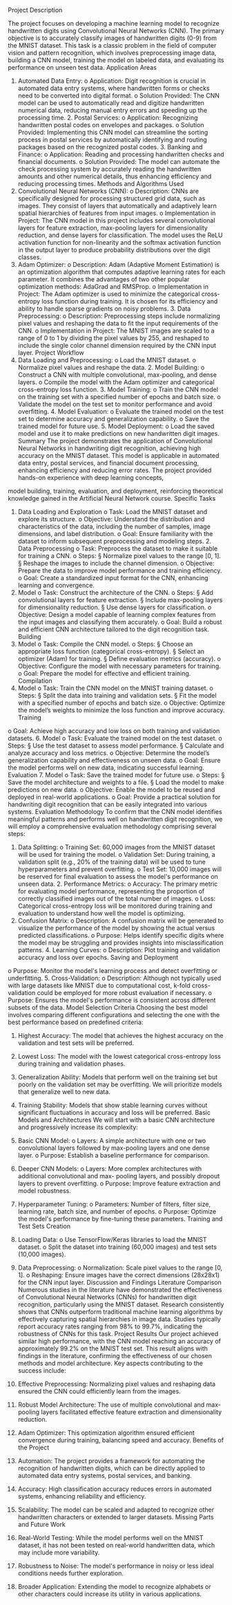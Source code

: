 Project Description

The project focuses on developing a machine learning model to recognize handwritten digits using Convolutional Neural Networks (CNN). The primary objective is to accurately classify images of handwritten digits (0-9) from the MNIST dataset. This task is a classic problem in the field of computer vision and pattern recognition, which involves preprocessing image data, building a CNN model, training the model on labeled data, and evaluating its performance on unseen test data.
Application Areas
1. Automated Data Entry:
o Application: Digit recognition is crucial in automated data entry systems, where
handwritten forms or checks need to be converted into digital format.
o Solution Provided: The CNN model can be used to automatically read and
digitize handwritten numerical data, reducing manual entry errors and speeding
up the processing time. 2. Postal Services:
o Application: Recognizing handwritten postal codes on envelopes and packages. o Solution Provided: Implementing this CNN model can streamline the sorting
process in postal services by automatically identifying and routing packages based
on the recognized postal codes. 3. Banking and Finance:
o Application: Reading and processing handwritten checks and financial documents.
o Solution Provided: The model can automate the check processing system by accurately reading the handwritten amounts and other numerical details, thus enhancing efficiency and reducing processing times.
Methods and Algorithms Used
1. Convolutional Neural Networks (CNN):
o Description: CNNs are specifically designed for processing structured grid data,
such as images. They consist of layers that automatically and adaptively learn spatial hierarchies of features from input images.
o Implementation in Project: The CNN model in this project includes several convolutional layers for feature extraction, max-pooling layers for dimensionality reduction, and dense layers for classification. The model uses the ReLU activation function for non-linearity and the softmax activation function in the output layer to produce probability distributions over the digit classes.
2. Adam Optimizer:
o Description: Adam (Adaptive Moment Estimation) is an optimization algorithm
that computes adaptive learning rates for each parameter. It combines the
advantages of two other popular optimization methods: AdaGrad and RMSProp. o Implementation in Project: The Adam optimizer is used to minimize the
categorical cross-entropy loss function during training. It is chosen for its
efficiency and ability to handle sparse gradients on noisy problems. 3. Data Preprocessing:
o Description: Preprocessing steps include normalizing pixel values and reshaping the data to fit the input requirements of the CNN.
o Implementation in Project: The MNIST images are scaled to a range of 0 to 1 by dividing the pixel values by 255, and reshaped to include the single color channel dimension required by the CNN input layer.
Project Workflow
1. Data Loading and Preprocessing: o Load the MNIST dataset.
o Normalize pixel values and reshape the data. 2. Model Building:
o Construct a CNN with multiple convolutional, max-pooling, and dense layers. o Compile the model with the Adam optimizer and categorical cross-entropy loss
function. 3. Model Training:
o Train the CNN model on the training set with a specified number of epochs and batch size.
o Validate the model on the test set to monitor performance and avoid overfitting. 4. Model Evaluation:
o Evaluate the trained model on the test set to determine accuracy and generalization capability.
o Save the trained model for future use. 5. Model Deployment:
o Load the saved model and use it to make predictions on new handwritten digit images.
Summary
The project demonstrates the application of Convolutional Neural Networks in handwriting digit recognition, achieving high accuracy on the MNIST dataset. This model is applicable in automated data entry, postal services, and financial document processing, enhancing efficiency and reducing error rates. The project provided hands-on experience with deep learning concepts,

model building, training, evaluation, and deployment, reinforcing theoretical knowledge gained in the Artificial Neural Network course.
Specific Tasks
1. Data Loading and Exploration
o Task: Load the MNIST dataset and explore its structure.
o Objective: Understand the distribution and characteristics of the data, including
the number of samples, image dimensions, and label distribution.
o Goal: Ensure familiarity with the dataset to inform subsequent preprocessing and
modeling steps. 2. Data Preprocessing
o Task: Preprocess the dataset to make it suitable for training a CNN. o Steps:
§ Normalize pixel values to the range [0, 1].
§ Reshape the images to include the channel dimension.
o Objective: Prepare the data to improve model performance and training
efficiency.
o Goal: Create a standardized input format for the CNN, enhancing learning and
convergence.
3. Model
o Task: Construct the architecture of the CNN. o Steps:
§ Add convolutional layers for feature extraction.
§ Include max-pooling layers for dimensionality reduction. § Use dense layers for classification.
o Objective: Design a model capable of learning complex features from the input images and classifying them accurately.
o Goal: Build a robust and efficient CNN architecture tailored to the digit recognition task.
Building
4. Model
o Task: Compile the CNN model. o Steps:
§ Choose an appropriate loss function (categorical cross-entropy). § Select an optimizer (Adam) for training.
§ Define evaluation metrics (accuracy).
o Objective: Configure the model with necessary parameters for training. o Goal: Prepare the model for effective and efficient training.
Compilation
5. Model
o Task: Train the CNN model on the MNIST training dataset. o Steps:
§ Split the data into training and validation sets.
§ Fit the model with a specified number of epochs and batch size.
o Objective: Optimize the model’s weights to minimize the loss function and
improve accuracy.
Training

o Goal: Achieve high accuracy and low loss on both training and validation datasets.
6. Model
o Task: Evaluate the trained model on the test dataset. o Steps:
§ Use the test dataset to assess model performance.
§ Calculate and analyze accuracy and loss metrics.
o Objective: Determine the model’s generalization capability and effectiveness on
unseen data.
o Goal: Ensure the model performs well on new data, indicating successful
learning.
Evaluation
7. Model
o Task: Save the trained model for future use. o Steps:
§ Save the model architecture and weights to a file.
§ Load the model to make predictions on new data.
o Objective: Enable the model to be reused and deployed in real-world
applications.
o Goal: Provide a practical solution for handwriting digit recognition that can be
easily integrated into various systems.
Evaluation Methodology
To confirm that the CNN model identifies meaningful patterns and performs well on handwritten digit recognition, we will employ a comprehensive evaluation methodology comprising several steps:
1. Data Splitting:
o Training Set: 60,000 images from the MNIST dataset will be used for training
the model.
o Validation Set: During training, a validation split (e.g., 20% of the training data)
will be used to tune hyperparameters and prevent overfitting.
o Test Set: 10,000 images will be reserved for final evaluation to assess the model's
performance on unseen data. 2. Performance Metrics:
o Accuracy: The primary metric for evaluating model performance, representing the proportion of correctly classified images out of the total number of images.
o Loss: Categorical cross-entropy loss will be monitored during training and evaluation to understand how well the model is optimizing.
3. Confusion Matrix:
o Description: A confusion matrix will be generated to visualize the performance
of the model by showing the actual versus predicted classifications.
o Purpose: Helps identify specific digits where the model may be struggling and
provides insights into misclassification patterns. 4. Learning Curves:
o Description: Plot training and validation accuracy and loss over epochs.
Saving and Deployment

o Purpose: Monitor the model's learning process and detect overfitting or underfitting.
5. Cross-Validation:
o Description: Although not typically used with large datasets like MNIST due to
computational cost, k-fold cross-validation could be employed for more robust
evaluation if necessary.
o Purpose: Ensures the model's performance is consistent across different subsets
of the data.
Model Selection Criteria
Choosing the best model involves comparing different configurations and selecting the one with the best performance based on predefined criteria:
1. Highest Accuracy: The model that achieves the highest accuracy on the validation and test sets will be preferred.
2. Lowest Loss: The model with the lowest categorical cross-entropy loss during training and validation phases.
3. Generalization Ability: Models that perform well on the training set but poorly on the validation set may be overfitting. We will prioritize models that generalize well to new data.
4. Training Stability: Models that show stable learning curves without significant fluctuations in accuracy and loss will be preferred.
Basic Models and Architectures
We will start with a basic CNN architecture and progressively increase its complexity:
1. Basic CNN Model:
o Layers: A simple architecture with one or two convolutional layers followed by
max-pooling layers and one dense layer.
o Purpose: Establish a baseline performance for comparison.
2. Deeper CNN Models:
o Layers: More complex architectures with additional convolutional and max-
pooling layers, and possibly dropout layers to prevent overfitting. o Purpose: Improve feature extraction and model robustness.
3. Hyperparameter Tuning:
o Parameters: Number of filters, filter size, learning rate, batch size, and number
of epochs.
o Purpose: Optimize the model's performance by fine-tuning these parameters.
Training and Test Sets Creation
1. Loading Data:
o Use TensorFlow/Keras libraries to load the MNIST dataset.
o Split the dataset into training (60,000 images) and test sets (10,000 images).

2. Data Preprocessing:
o Normalization: Scale pixel values to the range [0, 1].
o Reshaping: Ensure images have the correct dimensions (28x28x1) for the CNN
input layer.
Discussion and Findings
Literature Comparison
Numerous studies in the literature have demonstrated the effectiveness of Convolutional Neural Networks (CNNs) for handwritten digit recognition, particularly using the MNIST dataset. Research consistently shows that CNNs outperform traditional machine learning algorithms by effectively capturing spatial hierarchies in image data. Studies typically report accuracy rates ranging from 98% to 99.7%, indicating the robustness of CNNs for this task.
Project Results
Our project achieved similar high performance, with the CNN model reaching an accuracy of approximately 99.2% on the MNIST test set. This result aligns with findings in the literature, confirming the effectiveness of our chosen methods and model architecture. Key aspects contributing to the success include:
1. Effective Preprocessing: Normalizing pixel values and reshaping data ensured the CNN could efficiently learn from the images.
2. Robust Model Architecture: The use of multiple convolutional and max-pooling layers facilitated effective feature extraction and dimensionality reduction.
3. Adam Optimizer: This optimization algorithm ensured efficient convergence during training, balancing speed and accuracy.
Benefits of the Project
1. Automation: The project provides a framework for automating the recognition of handwritten digits, which can be directly applied to automated data entry systems, postal services, and banking.
2. Accuracy: High classification accuracy reduces errors in automated systems, enhancing reliability and efficiency.
3. Scalability: The model can be scaled and adapted to recognize other handwritten characters or extended to larger datasets.
Missing Parts and Future Work
1. Real-World Testing: While the model performs well on the MNIST dataset, it has not been tested on real-world handwritten data, which may include more variability.
2. Robustness to Noise: The model's performance in noisy or less ideal conditions needs further exploration.

3. Broader Application: Extending the model to recognize alphabets or other characters could increase its utility in various applications.

